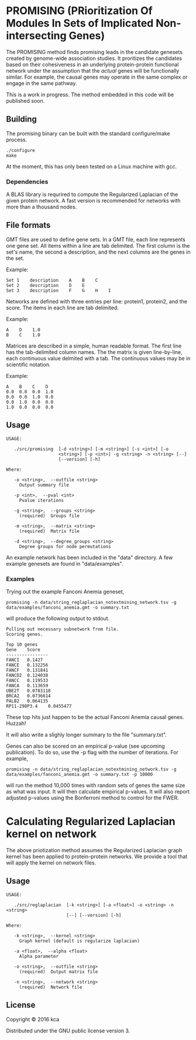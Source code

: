 # PROMISING (PRioritization Of Modules In Sets of Implicated Non-intersecting Genes)

The PROMISING method finds promising leads in the candidate genesets created by genome-wide association studies. It proritizes the candidates based on their cohesiveness in an underlying protein-protein functional network under the assumption that the *actual* genes will be functionally similar. For example, the causal genes may operate in the same complex or engage in the same pathway.

This is a work in progress. The method embedded in this code will be published soon.

## Building

The promising binary can be built with the standard configure/make process.

```
./configure
make
```

At the moment, this has only been tested on a Linux machine with gcc. 

### Dependencies

A BLAS library is requrired to compute the Regularized Laplacian of the given protein network. A fast version is recommended for networks with more than a thousand nodes.

## File formats

GMT files are used to define gene sets. In a GMT file, each line represents one gene set. All items within a line are tab delimited. The first column is the set's name, the second a description, and the next columns are the genes in the set.

Example:
```
Set 1    description    A    B    C
Set 2    description    D    E
Set 3    description    F    G    H    I
```

Networks are defined with three entries per line: protein1, protein2, and the score. The items in each line are tab delimited.

Example:
```
A    D    1.0
B    C    1.0
```

Matrices are described in a simple, human readable format. The first line has the tab-delimited column names. The the matrix is given line-by-line, each continuous value delmited with a tab. The continuous values may be in scientific notation.

Example:
```
A    B    C    D
0.0  0.0  0.0  1.0
0.0  0.0  1.0  0.0
0.0  1.0  0.0  0.0
1.0  0.0  0.0  0.0
```

## Usage
```
USAGE: 

   ./src/promising  [-d <string>] [-m <string>] [-s <int>] [-o
                    <string>] [-p <int>] -g <string> -n <string> [--]
                    [--version] [-h]

Where: 

   -o <string>,  --outfile <string>
     Output summary file

   -p <int>,  --pval <int>
     Pvalue iterations

   -g <string>,  --groups <string>
     (required)  Groups file

   -m <string>,  --matrix <string>
     (required)  Matrix file
	 
   -d <string>,  --degree_groups <string>
     Degree groups for node permutations

```

An example network has been included in the "data" directory. A few example genesets are found in "data/examples".

### Examples

Trying out the example Fanconi Anemia geneset, 

```
promising -n data/string_reglaplacian_notextmining_network.tsv -g data/examples/fanconi_anemia.gmt -o summary.txt
```

will produce the following output to stdout.

```
Pulling out necessary subnetwork from file.
Scoring genes.

Top 10 genes
Gene	Score
----------------
FANCI	0.1427
FANCE	0.132256
FANCF	0.131841
FANCD2	0.124038
FANCC	0.119533
FANCA	0.113659
UBE2T	0.0783118
BRCA2	0.0736614
PALB2	0.064135
RP11-298P3.4	0.0455477
```

These top hits just happen to be the actual Fanconi Anemia causal genes. Huzzah!

It will also write a slighly longer summary to the file "summary.txt".

Genes can also be scored on an empirical p-value (see upcoming publication). To do so, use the -p flag with the number of iterations. For example,

```
promising -n data/string_reglaplacian_notextmining_network.tsv -g data/examples/fanconi_anemia.gmt -o summary.txt -p 10000
```

will run the method 10,000 times with random sets of genes the same size as what was input. It will then calculate empirical p-values. It will also report adjusted p-values using the Bonferroni method to control for the FWER.



# Calculating Regularized Laplacian kernel on network

The above priotization method assumes the Regularized Laplacian graph kernel has been applied to protein-protein networks. We provide a tool that will apply the kernel on network files.

## Usage

```
USAGE: 

   ./src/reglaplacian  [-k <string>] [-a <float>] -o <string> -n <string>
                       [--] [--version] [-h]

Where: 

   -k <string>,  --kernel <string>
     Graph kernel (default is regularize laplacian)

   -a <float>,  --alpha <float>
     Alpha parameter

   -o <string>,  --outfile <string>
     (required)  Output matrix file

   -n <string>,  --network <string>
     (required)  Network file
```

## License

Copyright © 2016 kca

Distributed under the GNU public license version 3.

